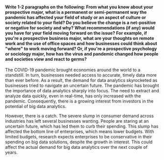 #### Write 1-2 paragraphs on the following: From what you know about your prospective major, what is a permanent or semi-permanent way the pandemic has affected your field of study or an aspect of culture or society related to your field? Do you believe the change is a net-positive or negative for society and why? What recommendations (if any) would you have for your field moving forward on the issue? For example, if you're a prospective business major, what are your thoughts on remote work and the use of office spaces and how businesses could think about "where" to work moving forward? Or, if you're a prospective psychology or sociology major, how has the virus and pandemic changed how people and societies view and react to germs? 

The COVID-19 pandemic brought economies around the world to a standstill. In turn, businesses needed access to accurate, timely data more than ever before. As a result, the demand for data analytics skyrocketed as businesses tried to navigate an uncertain future. The pandemic has brought the importance of data analytics sharply into focus. The need to extract and analyze data quickly, even in real-time, has only increased with the pandemic. Consequently, there is a growing interest from investors in the potential of big data analytics.

However, there is a catch. The severe slump in consumer demand across industries has left several businesses wanting. People are staring at an uncertain future, which has led them to curb their spending. This slump has affected the bottom line of enterprises, which means lower budgets. With limited budgets, research expects enterprises to be conservative in their spending on big data solutions, despite the growth in interest. This could affect the actual demand for big data analytics over the next couple of years.










